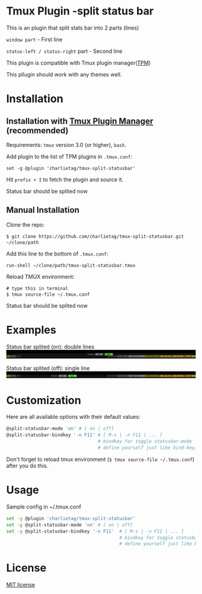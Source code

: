 # Tmux Plugin -split status bar

This is an plugin that split stats bar into 2 parts (lines)

  `window part` - First line

  `status-left / status-right` part - Second line

This plugin is compatible with Tmux plugin manager([TPM](https://github.com/tmux-plugins/tpm))

This pllugin should work with any themes well.

# Installation
## Installation with [Tmux Plugin Manager](https://github.com/tmux-plugins/tpm) (recommended)

Requirements: `tmux` version 3.0 (or higher), `bash`.

Add plugin to the list of TPM plugins in `.tmux.conf`:

    set -g @plugin 'charlietag/tmux-split-statusbar'

Hit `prefix + I` to fetch the plugin and source it.

Status bar should be splited now

## Manual Installation

Clone the repo:

    $ git clone https://github.com/charlietag/tmux-split-statusbar.git ~/clone/path

Add this line to the bottom of `.tmux.conf`:

    run-shell ~/clone/path/tmux-split-statusbar.tmux

Reload TMUX environment:

    # type this in terminal
    $ tmux source-file ~/.tmux.conf

Status bar should be splited now


# Examples

Status bar splited (on): double lines<br/>
![split-statusbar-mode-on](/screenshots/split-statusbar-mode-on.png)

Status bar splited (off): single line<br/>
![split-statusbar-mode-off](/screenshots/split-statusbar-mode-off.png)



# Customization

Here are all available options with their default values:

```bash
@split-statusbar-mode 'on' # [ on | off]
@split-statusbar-bindkey '-n F11' # [ M-s | -n F11 | ... ]
                                  # bindkey for toggle statusbar-mode
                                  # define yourself just like bind-key, default: M-s
```

Don't forget to reload tmux environment (`$ tmux source-file ~/.tmux.conf`)
after you do this.


# Usage


Sample config in ~/.tmux.conf

```bash
set -g @plugin 'charlietag/tmux-split-statusbar'
set -g @split-statusbar-mode 'on' # [ on | off]
set -g @split-statusbar-bindkey '-n F11'  # [ M-s | -n F11 | ... ]
                                          # bindkey for toggle statusbar-mode
                                          # define yourself just like bind-key, default: M-s
```

# License

[MIT license](https://opensource.org/licenses/MIT)
